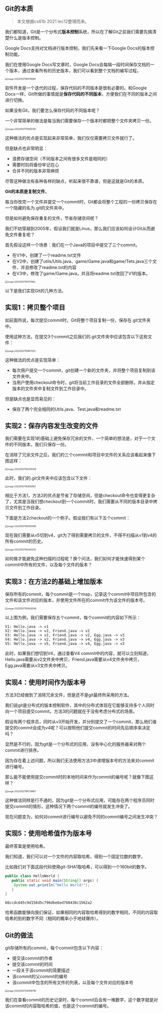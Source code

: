 ## Git的本质

> 本文根据cs61b 2021 lec12整理而来。

我们都知道，Git是一个分布式**版本控制**系统，所以在了解Git之前我们需要先搞清楚什么是版本控制。

Google Docs支持对文档进行版本控制，我们先来看一下Google Docs的版本控制功能。

我们在使用Google Docs写文章时，Google Docs会每隔一段时间保存文档的一个版本，通过查看所有的历史版本，我们可以看到整个文档的编写过程。

<img src="https://github.com/iefnaf/tinyGit/blob/master/docs/images/image-20220507165518569.png" alt="image-20220507165518569" style="zoom:50%;" />

软件开发是一个迭代的过程，保存代码的不同版本是很有必要的。和Google Docs一样，Git所做的事情就是**保存代码的不同版本**，方便我们在不同的版本之间进行切换。

如果没有Git，我们要怎么保存代码的不同版本呢？

一个非常简单的做法是每当我们需要保存一个版本时都把整个文件夹拷贝一份。

<img src="https://github.com/iefnaf/tinyGit/blob/master/docs/images/image-20220507170826149.png" alt="image-20220507170826149" style="zoom: 50%;" />

这种做法的优点是实现起来非常简单，我们仅仅需要拷贝文件就行了。

但是缺点也非常明显：

* 浪费存储空间（不同版本之间有很多文件是相同的）
* 需要时刻将备份牢记在心
* 合并不同的版本非常麻烦

尽管这种做法有各种各样的缺点，听起来很不靠谱，但是这就是Git的本质。

**Git的本质是复制文件**。

每当你改完一个文件并提交一个commit时，Git都会将整个工程的一份拷贝保存在一个隐藏的名为.git的文件夹中。

但是如何避免保存重复的文件，节省存储空间呢？

我们不妨穿越到2005年，假设我们就是Linus，那么我们应该如何设计Git从而避免文件重复呢？

首先假设这样一个场景：我们在一个Java的项目中提交了三个commit。

* 在V1中，创建了一个readme.txt文件
* 在V2中，创建了utils/Utils.java、game/Game.java和game/Tets.java三个文件，并且修改了readme.txt的内容
* 在V3中，修改了game/Game.java，并且将readme.txt改回了V1的版本。

<img src="https://github.com/iefnaf/tinyGit/blob/master/docs/images/image-20220507191701564.png" alt="image-20220507191701564" style="zoom:50%;" />

以下是我们实现Git的几种方法。

## 实现1：拷贝整个项目

如前面所说，每次提交commit时，Git将整个项目复制一份，保存在.git文件夹中。

使用这种方法，在提交3个commit之后我们的.git文件夹中应该包含以下这些文件：

<img src="https://github.com/iefnaf/tinyGit/blob/master/docs/images/image-20220507191957053.png" alt="image-20220507191957053" style="zoom:50%;" />

这种做法的优点是实现简单：

* 每次用户提交一个commit，git创建一个新的文件夹，并将整个项目复制到该文件夹中。
* 当用户使用checkout命令时，git将当前工作目录的文件全部删除，并从指定版本的文件夹中复制文件到工作目录中。

但是缺点也是显而易见的：

* 保存了两个完全相同的Utils.java、Test.java和readme.txt

## 实现2：保存内容发生改变的文件

我们需要在实现1的基础上避免保存冗余的文件，一个简单的想法是，对于一个文件的不同版本，我们只保存一份。

在消除了冗余文件之后，我们的三个commit和项目中文件的关系应该看起来像下图这样：

<img src="https://github.com/iefnaf/tinyGit/blob/master/docs/images/image-20220507192459329.png" alt="image-20220507192459329" style="zoom:50%;" />

此时，我们的.git文件夹中应该包含以下文件：

<img src="https://github.com/iefnaf/tinyGit/blob/master/docs/images/image-20220507192650851.png" alt="image-20220507192650851" style="zoom:50%;" />

相比于方法1，方法2的优点是节省了存储空间，但是checkout命令也变得更复杂了，尤其是当我们想checkout到一个commit时，我们需要从不同的版本目录中拷贝文件到工作目录。

下面是方法2checkout的一个例子。假设我们有以下五个commit：

<img src="https://github.com/iefnaf/tinyGit/blob/master/docs/images/image-20220507193050585.png" alt="image-20220507193050585" style="zoom:50%;" />

现在我们需要从v5切到v4，git为了得到需要拷贝的文件，不得不扫描从v1到v4的所有commit的历史。

<img src="https://github.com/iefnaf/tinyGit/blob/master/docs/images/image-20220507193443215.png" alt="image-20220507193443215" style="zoom:50%;" />

如何做才能避免这种扫描的过程呢？换个问法，我们如何才能快速得到某个commit中所有的文件，以及每个文件的版本？

## 实现3：在方法2的基础上增加版本

保存所有的commit，每个commit是一个map，记录这个commit中项目所包含的文件和该文件对应的版本，并使用文件所在的commit作为该文件的版本号。

<img src="https://github.com/iefnaf/tinyGit/blob/master/docs/images/image-20220507193628549.png" alt="image-20220507193628549" style="zoom:50%;" />

以上图为例，我们需要保存五个commit，每个commit的内容如下所示：

``` text
V1: Hello.java -> v1
V2: Hello.java -> v2, Friend.java -> v2
V3: Hello.java -> v2, Friend.java -> v2, Egg.java -> v3
V4: Hello.java -> v2, Friend.java -> v4, Egg.java -> v3
V5: Hello.java -> v5, Friend.java -> v4, Egg.java -> v3
```

此时，如果我们想切到V4，通过查看V4 commit中的内容，就可以立刻知道，Hello.java需要从v2文件夹中拷贝，Friend.java需要从v4文件夹中拷贝，Egg.java需要从v3文件夹中拷贝。

## 实现4：使用时间作为版本号

方法3已经做到了消除冗余文件，但是还不是git最终所采用的方法。

我们说git是分布式的版本控制软件，其中的分布式体现在它能够支持多个人同时向一个项目提交commit。方法3的问题就在于没有考虑分布式的场景。

假设有两个程序员，同时从v3开始开发，并分别提交了一个commit，那么他们谁提交的commit会成为v4呢？可以按照他们提交commit的时间先后顺序来决定吗？

显然是不行的，因为git是一个分布式的应用，没有中心化的服务器来对两个commit进行排序。

因为存在着上述问题，所以我们无法使用方法3中递增版本号的方法来对commit进行编号。

那么能不能使用提交commit时的本地时间来作为commit的编号呢？就像下图这样？

<img src="https://github.com/iefnaf/tinyGit/blob/master/docs/images/image-20220507195739967.png" alt="image-20220507195739967" style="zoom:50%;" />

这种做法同样是行不通的，因为git是一个分布式应用，可能存在两个程序员同时提交commit的情形，这种情况下两个commit的编号就发生冲突了。

现在问题变为，如何对commit进行编号以避免不同的commit编号之间发生冲突？

## 实现5：使用哈希值作为版本号

最终答案是使用哈希。

我们知道，我们可以对一个文件的内容取哈希，得到一个固定位数的数字。

比如我们对下面这段代码使用git-SHA1取哈希，可以得到一个160bit的数字。

``` java
public class HelloWorld {
   public static void main(String[] args) {
   	System.out.println("Hello World!");
   }
}
```

``` text
66ccdc645c9d156d5c796dbe6ed768430c1562a2
```

哈希函数能够向我们保证，如果相同的内容取哈希得到的数字相同，不同的内容取哈希的到的数字不同（相同的概率小于地球爆炸）。

## Git的做法

git存储所有的commit，每个commit包含以下内容：

* 提交该commit的作者
* 提交该commit的时间
* 一段关于该commit的简要描述
* 该commit的父commit的编号
* 该commit中包含的所有文件的列表，以及每个文件对应的版本号

<img src="https://github.com/iefnaf/tinyGit/blob/master/docs/images/image-20220507200816780.png" alt="image-20220507200816780" style="zoom:50%;" />

我们在查看commit的历史记录时，每个commit后会有一堆数字，这个数字就是对该commit的内容取哈希的值，也是这个commit的编号。
